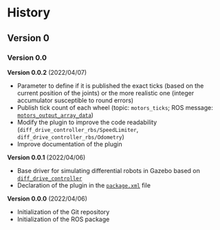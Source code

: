 # History

## Version 0

### Version 0.0

**Version 0.0.2** (2022/04/07)

- Parameter to define if it is published the exact ticks (based on the
  current position of the joints) or the more realistic one (integer
  accumulator susceptible to round errors)
- Publish tick count of each wheel (topic: `motors_ticks`; ROS message:
  [`motors_output_array_data`](https://gitlab.inesctec.pt/CRIIS/inesctec_robotics_custom_interfaces_stack/-/blob/master/itrci_hardware/msg/motor_output.msg))
- Modify the plugin to improve the code readability
  (`diff_drive_controller_rbs/SpeedLimiter`,
  `diff_drive_controller_rbs/Odometry`)
- Improve documentation of the plugin

**Version 0.0.1** (2022/04/06)

- Base driver for simulating differential robots in Gazebo based on
  [`diff_drive_controller`](https://github.com/ros-controls/ros_controllers/tree/melodic-devel/diff_drive_controller)
- Declaration of the plugin in the [`package.xml`](package.xml) file

**Version 0.0.0** (2022/04/06)

- Initialization of the Git repository
- Initialization of the ROS package
